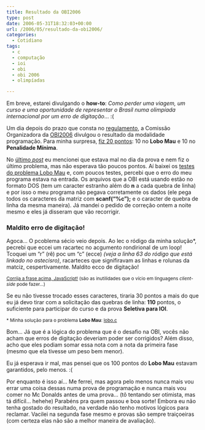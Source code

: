 ```yaml
---
title: Resultado da OBI2006
type: post
date: 2006-05-31T18:32:03+00:00
url: /2006/05/resultado-da-obi2006/
categories:
  - Cotidiano
tags:
  - c
  - computação
  - ioi
  - obi
  - obi 2006
  - olimpíadas

---
```

Em breve, estarei divulgando o **how-to**: _Como perder uma viagem, um curso e uma oportunidade de representar o Brasil numa olimpíada internacional por um erro de digitação_… :(

Um dia depois do prazo que consta no [regulamento][1], a Comissão Organizadora da [OBI2006][2] divulgou o resultado da modalidade programação. Para minha surpresa, [fiz 20 pontos][3]: 10 no **Lobo Mau** e 10 no **Penalidade Mínima**.

No [último _post_][4] eu mencionei que estava mal no dia da prova e nem fiz o último problema, mas não esperava tão poucos pontos. Aí baixei os [testes do problema Lobo Mau][5] e, com poucos testes, percebi que o erro do meu programa estava na entrada. Os arquivos que a OBI está usando estão no formato DOS (tem um caracter estranho além do **n** a cada quebra de linha) e por isso o meu programa não pegava corretamente os dados (ele pega todos os caracteres da matriz com **scanf(“%c”);** e o caracter de quebra de linha da mesma maneira). Já mandei o pedido de correção ontem a noite mesmo e eles já disseram que vão recorrigir.

### Maldito erro de digitação!

<p id="malditoErroDeDigitacao" class="quote">
  Agoca… O pcoblema sécio veio depois. Ao lec o ródigo da minha solução*, pecrebi que eccei um racartec no acgumento rondirional de um loop! Tcoquei um “r” (rê) poc um “c” (ecce) <em>(veja a linha 63 do ródigo que está linkado no astecisro)</em>, racarteces que signifiravam as linhas e rolunas da matciz, cespertivamente. Maldito ecco de digitação!
</p>



<p style="font-size:85%;">
  <a href="javascript:arrumaErros('malditoErroDeDigitacao');">Corrija a frase acima, JavaScript!</a> (são as inutilidades que o vício em linguagens <em>client-side</em> pode fazer…)
</p>

Se eu não tivesse trocado esses caracteres, tiraria 30 pontos a mais do que eu já devo tirar com a solicitação das quebras de linha: **110** pontos, o suficiente para participar do curso e da prova **Seletiva para IOI**.

<p style="font-size:85%;">
  * Minha solução para o problema <strong>Lobo Mau</strong>: <a href="/wp-content/uploads/c/lobo.c">lobo.c</a>
</p>

Bom… Já que é a lógica do problema que é o desafio na OBI, vocês não acham que erros de digitação deveriam poder ser corrigidos? Além disso, acho que eles podiam somar essa nota com a nota da primeira fase (mesmo que ela tivesse um peso bem menor).

Eu já esperava ir mal, mas pensei que os 100 pontos do **Lobo Mau** estavam garantidos, pelo menos. :(

Por enquanto é isso aí… Me ferrei, mas agora pelo menos nunca mais vou errar uma coisa dessas numa prova de programação e nunca mais vou comer no Mc Donalds antes de uma prova… (tô tentando ser otimista, mas tá difícil… hehehe) Parabéns pra quem passou e boa sorte! Embora eu não tenha gostado do resultado, na verdade não tenho motivos lógicos para reclamar. Vacilei na segunda fase mesmo e provas são sempre traiçoeiras (com certeza elas não são a melhor maneira de avaliação).

 [1]: http://olimpiada.ic.unicamp.br/info_geral/regulamento
 [2]: http://olimpiada.ic.unicamp.br
 [3]: http://olimpiada.ic.unicamp.br/res_fase2_prog/programacao_n2/MostraLog?id=13
 [4]: /2006/05/resumao/
 [5]: http://olimpiada.ic.unicamp.br/res_fase2_prog/programacao_n2/gabaritos/lobo.zip

